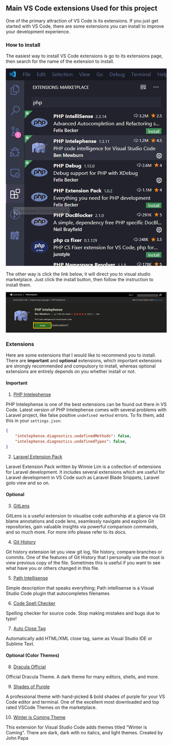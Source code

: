 ## Main VS Code extensions Used for this project

One of the primary attraction of VS Code is its extensions. If you just get started with VS Code, there are some extensions you can install to improve your development experience.

### How to install
The easiest way to install VS Code extensions is go to its extensions page, then search for the name of the extension to install.

![vscode extensions](./img/vscode-extensions.jpg)

The other way is click the link below, it will direct you to visual studio marketplace. Just click the install button, then follow the instruction to install them.

![vscode extensions2](./img/vscode-extensions2.jpg)

### Extensions
Here are some extensions that I would like to recommend you to install. There are **important** and **optional** extensions, which important extensions are strongly recommended and compulsory to install, whereas optional extensions are entirely depends on you whether install or not.

#### Important
1. [PHP Intelephense](https://marketplace.visualstudio.com/items?itemName=bmewburn.vscode-intelephense-client)

PHP Intelephense is one of the best extensions can be found out there in VS Code. Latest version of PHP Intelephense comes with several problems with Laravel project, like false positive `undefined method` errors. To fix them, add this in your `settings.json`:

```json
{
    "intelephense.diagnostics.undefinedMethods": false,
    "intelephense.diagnostics.undefinedTypes": false,
}
```

2. [Laravel Extension Pack](https://marketplace.visualstudio.com/items?itemName=onecentlin.laravel-extension-pack)

Laravel Extension Pack written by Winnie Lim is a collection of extensions for Laravel development. It includes several extensions which are useful for Laravel development in VS Code such as Laravel Blade Snippets, Laravel goto view and so on.

#### Optional
3. [GitLens](https://marketplace.visualstudio.com/items?itemName=eamodio.gitlens)

GitLens is a useful extension to visualise code authorship at a glance via Git blame annotations and code lens, seamlessly navigate and explore Git repositories, gain valuable insights via powerful comparison commands, and so much more. For more info please refer to its docs.

4. [Git History](https://marketplace.visualstudio.com/items?itemName=donjayamanne.githistory)

Git history extension let you view git log, file history, compare branches or commits. One of the features of Git History that I personally use the most is view previous copy of the file. Sometimes this is useful if you want to see what have you or others changed in this file.

5. [Path Intellisense](https://marketplace.visualstudio.com/items?itemName=christian-kohler.path-intellisense)

Simple description that speaks everything; Path intellisense is a Visual Studio Code plugin that autocompletes filenames

6. [Code Spell Checker](https://marketplace.visualstudio.com/items?itemName=streetsidesoftware.code-spell-checker)

Spelling checker for source code. Stop making mistakes and bugs due to typo!

7. [Auto Close Tag](https://marketplace.visualstudio.com/items?itemName=formulahendry.auto-close-tag)

Automatically add HTML/XML close tag, same as Visual Studio IDE or Sublime Text. 

#### Optional (Color Themes)
8. [Dracula Official](https://marketplace.visualstudio.com/items?itemName=dracula-theme.theme-dracula)

Official Dracula Theme. A dark theme for many editors, shells, and more.

9. [Shades of Purple](https://marketplace.visualstudio.com/items?itemName=ahmadawais.shades-of-purple)

A professional theme with hand-picked & bold shades of purple for your VS Code editor and terminal. One of the excellent most downloaded and top rated VSCode Themes on the marketplace.

10. [Winter is Coming Theme](https://marketplace.visualstudio.com/items?itemName=johnpapa.winteriscoming)

This extension for Visual Studio Code adds themes titled "Winter is Coming". There are dark, dark with no italics, and light themes. Created by John Papa
